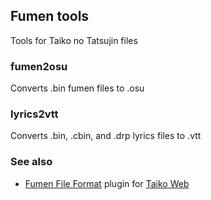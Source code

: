 ## Fumen tools
Tools for Taiko no Tatsujin files

### fumen2osu
Converts .bin fumen files to .osu

### lyrics2vtt
Converts .bin, .cbin, and .drp lyrics files to .vtt

### See also
- [Fumen File Format](https://github.com/KatieFrogs/taiko-web-plugins/blob/main/custom-songs/fumen-file-format.taikoweb.js) plugin for [Taiko Web](https://github.com/bui/taiko-web)
